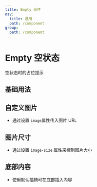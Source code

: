 ```yaml
---
title: Empty 组件
nav:
  title: 通用
  path: /component
group:
  path: /component
---
```


# Empty 空状态
空状态时的占位提示

## 基础用法
<code src="./demo/index1"></code>

## 自定义图片
 - 通过设置 `image`属性传入图片 URL
<code src="./demo/index2"></code>

## 图片尺寸

 - 通过设置 `image-size` 属性来控制图片大小
<code src="./demo/index3"></code>

## 底部内容
 - 使用默认插槽可在底部插入内容
<code src="./demo/index4"></code>

<API></API>
